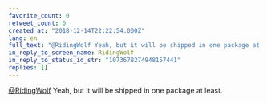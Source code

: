 ```yaml
---
favorite_count: 0
retweet_count: 0
created_at: "2018-12-14T22:22:54.000Z"
lang: en
full_text: "@RidingWolf Yeah, but it will be shipped in one package at least."
in_reply_to_screen_name: RidingWolf
in_reply_to_status_id_str: "1073678274948157441"
replies: []
---
```


[@RidingWolf](https://twitter.com/RidingWolf) Yeah, but it will be shipped in
one package at least.
